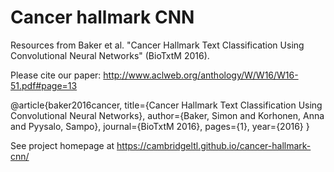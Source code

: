 # Cancer hallmark CNN

Resources from Baker et al. "Cancer Hallmark Text Classification Using Convolutional Neural Networks" (BioTxtM 2016).

Please cite our paper: http://www.aclweb.org/anthology/W/W16/W16-51.pdf#page=13

@article{baker2016cancer,
  title={Cancer Hallmark Text Classification Using Convolutional Neural Networks},
  author={Baker, Simon and Korhonen, Anna and Pyysalo, Sampo},
  journal={BioTxtM 2016},
  pages={1},
  year={2016}
}


See project homepage at https://cambridgeltl.github.io/cancer-hallmark-cnn/
